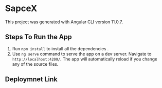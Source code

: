 # SapceX

This project was generated with Angular CLI version 11.0.7.

## Steps To Run the App

1. Run `npm install` to install all the dependencies .
2. Use `ng serve` command to serve the app on a dev server. Navigate to `http://localhost:4200/`. The app will automatically reload if you change any of the source files.


## Deploymnet Link


